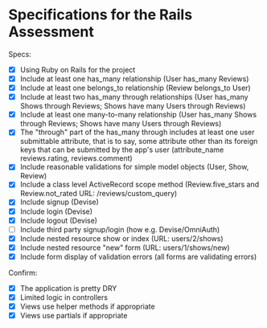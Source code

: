 # Specifications for the Rails Assessment

Specs:
- [x] Using Ruby on Rails for the project
- [x] Include at least one has_many relationship (User has_many Reviews) 
- [x] Include at least one belongs_to relationship (Review belongs_to User)
- [x] Include at least two has_many through relationships (User has_many Shows through Reviews; Shows have many Users through Reviews)
- [x] Include at least one many-to-many relationship (User has_many Shows through Reviews; Shows have many Users through Reviews)
- [x] The "through" part of the has_many through includes at least one user submittable attribute, that is to say, some attribute other than its foreign keys that can be submitted by the app's user (attribute_name reviews.rating, reviews.comment)
- [x] Include reasonable validations for simple model objects (User, Show, Review)
- [x] Include a class level ActiveRecord scope method (Review.five_stars and Review.not_rated URL: /reviews/custom_query)
- [x] Include signup (Devise)
- [x] Include login (Devise)
- [x] Include logout (Devise)
- [ ] Include third party signup/login (how e.g. Devise/OmniAuth)
- [x] Include nested resource show or index (URL: users/2/shows)
- [x] Include nested resource "new" form (URL: users/1/shows/new)
- [x] Include form display of validation errors (all forms are validating errors)

Confirm:
- [x] The application is pretty DRY
- [x] Limited logic in controllers
- [x] Views use helper methods if appropriate
- [x] Views use partials if appropriate